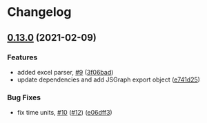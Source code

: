 # Changelog

## [0.13.0](https://www.github.com/cheminfo/ir-spectrum/compare/v0.12.1...v0.13.0) (2021-02-09)

### Features

- added excel parser, [#9](https://www.github.com/cheminfo/ir-spectrum/issues/9) ([3f06bad](https://www.github.com/cheminfo/ir-spectrum/commit/3f06bad27d7fd6e6799d23bdc21bf51d7cc02ad5))
- update dependencies and add JSGraph export object ([e741d25](https://www.github.com/cheminfo/ir-spectrum/commit/e741d25196f07946fde180f9aa5656533d1097cc))

### Bug Fixes

- fix time units, [#10](https://www.github.com/cheminfo/ir-spectrum/issues/10) ([#12](https://www.github.com/cheminfo/ir-spectrum/issues/12)) ([e06dff3](https://www.github.com/cheminfo/ir-spectrum/commit/e06dff371e90dec314c188c11bc0eff99cb93382))
